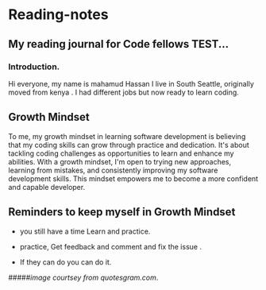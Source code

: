 # Reading-notes
## My reading journal for Code fellows TEST...
### Introduction.

Hi everyone, my name is mahamud Hassan I live in South Seattle, originally moved from kenya . I had different jobs but now ready to learn coding.


## Growth Mindset
To me, my growth mindset in learning software development is believing that my coding skills can grow through practice and dedication. It's about tackling coding challenges as opportunities to learn and enhance my abilities. With a growth mindset, I'm open to trying new approaches, learning from mistakes, and consistently improving my software development skills. This mindset empowers me to become a more confident and capable developer.

## Reminders to keep myself in Growth Mindset

* you still have a time Learn and practice.
- practice, Get feedback and comment and fix the issue .
+ If they can do you can do it.

#####*image courtsey from quotesgram.com*.


